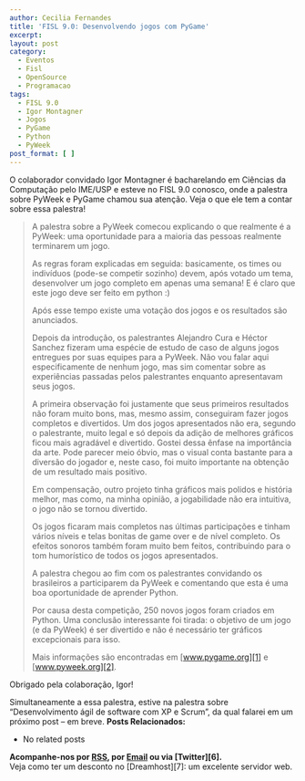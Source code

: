 ```yaml
---
author: Cecilia Fernandes
title: 'FISL 9.0: Desenvolvendo jogos com PyGame'
excerpt:
layout: post
category:
  - Eventos
  - Fisl
  - OpenSource
  - Programacao
tags:
  - FISL 9.0
  - Igor Montagner
  - Jogos
  - PyGame
  - Python
  - PyWeek
post_format: [ ]
---
```

O colaborador convidado Igor Montagner é bacharelando em Ciências da Computação pelo IME/USP e esteve no FISL 9.0 conosco, onde a palestra sobre PyWeek e PyGame chamou sua atenção. Veja o que ele tem a contar sobre essa palestra!

> A palestra sobre a PyWeek comecou explicando o que realmente é a PyWeek: uma oportunidade para a maioria das pessoas realmente terminarem um jogo.
> 
> As regras foram explicadas em seguida: basicamente, os times ou indivíduos (pode-se competir sozinho) devem, após votado um tema, desenvolver um jogo completo em apenas uma semana! E é claro que este jogo deve ser feito em python :)
> 
> Após esse tempo existe uma votação dos jogos e os resultados são anunciados.
> 
> Depois da introdução, os palestrantes Alejandro Cura e Héctor Sanchez fizeram uma espécie de estudo de caso de alguns jogos entregues por suas equipes para a PyWeek. Não vou falar aqui especificamente de nenhum jogo, mas sim comentar sobre as experiências passadas pelos palestrantes enquanto apresentavam seus jogos.
> 
> A primeira observação foi justamente que seus primeiros resultados não foram muito bons, mas, mesmo assim, conseguiram fazer jogos completos e divertidos. Um dos jogos apresentados não era, segundo o palestrante, muito legal e só depois da adição de melhores gráficos ficou mais agradável e divertido. Gostei dessa ênfase na importância da arte. Pode parecer meio óbvio, mas o visual conta bastante para a diversão do jogador e, neste caso, foi muito importante na obtenção de um resultado mais positivo.
> 
> Em compensação, outro projeto tinha gráficos mais polidos e história melhor, mas como, na minha opinião, a jogabilidade não era intuitiva, o jogo não se tornou divertido.
> 
> Os jogos ficaram mais completos nas últimas participações e tinham vários níveis e telas bonitas de game over e de nível completo. Os efeitos sonoros também foram muito bem feitos, contribuindo para o tom humorístico de todos os jogos apresentados.
> 
> A palestra chegou ao fim com os palestrantes convidando os brasileiros a participarem da PyWeek e comentando que esta é uma boa oportunidade de aprender Python.
> 
> Por causa desta competição, 250 novos jogos foram criados em Python. Uma conclusão interessante foi tirada: o objetivo de um jogo (e da PyWeek) é ser divertido e não é necessário ter gráficos excepcionais para isso.
> 
> Mais informações são encontradas em [www.pygame.org][1] e [www.pyweek.org][2].

Obrigado pela colaboração, Igor!

Simultaneamente a essa palestra, estive na palestra sobre “Desenvolvimento ágil de software com XP e Scrum”, da qual falarei em um próximo post – em breve. 
**Posts Relacionados:** 
*   No related posts









**Acompanhe-nos por [ RSS][4], por [Email][5] ou via [Twitter][6].**  
Veja como ter um desconto no [Dreamhost][7]: um excelente servidor web.

 [1]: http://www.pygame.org
 [2]: http://www.pyweek.org
 [3]: https://twitter.com/share
 [4]: http://feeds.feedburner.com/VidaGeek
 [5]: http://feedburner.google.com/fb/a/mailverify?uri=VidaGeek&loc=pt_BR


